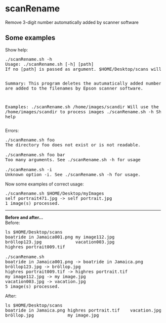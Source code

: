 # scanRename
Remove 3-digit number automatically added by scanner software

<h2>Some examples</h2>
Show help:
<pre>./scanRename.sh -h
Usage: ./scanRename.sh [-h] [path]
If no [path] is passed as argument. $HOME/Desktop/scans will be used

Summary:
This program deletes the autumatically added numbers that are added to
the filenames by Epson scanner software.

Examples:
./scanRename.sh /home/images/scandir
Will use the directory /home/images/scandir to process images
./scanRename.sh -h
Show this help</pre>

Errors:
<pre>./scanRename.sh foo
The directory foo does not exist or is not readable.

./scanRename.sh foo bar
Too many arguments. See ./scanRename.sh -h for usage

./scanRename.sh -i
Unknown option -i. See ./scanRename.sh -h for usage.</pre>

Now some examples of correct usage:
<pre>./scanRename.sh $HOME/Desktop/myImages
self portrait471.jpg -> self portrait.jpg
1 image(s) processed.</pre>

---

**Before and after...**<br>
Before:
<pre>ls $HOME/Desktop/scans
boatride in Jamaica001.png my image112.jpg
bröllop123.jpg             vacation003.jpg
highres portrait009.tif

./scanRename.sh 
boatride in Jamaica001.png -> boatride in Jamaica.png
bröllop123.jpg -> bröllop.jpg
highres portrait009.tif -> highres portrait.tif
my image112.jpg -> my image.jpg
vacation003.jpg -> vacation.jpg
5 image(s) processed.</pre>

After:
<pre>ls $HOME/Desktop/scans
boatride in Jamaica.png highres portrait.tif    vacation.jpg
bröllop.jpg             my image.jpg</pre>
